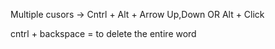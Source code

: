 Multiple cusors -> Cntrl + Alt + Arrow Up,Down        OR Alt + Click

cntrl + backspace =  to delete the entire word